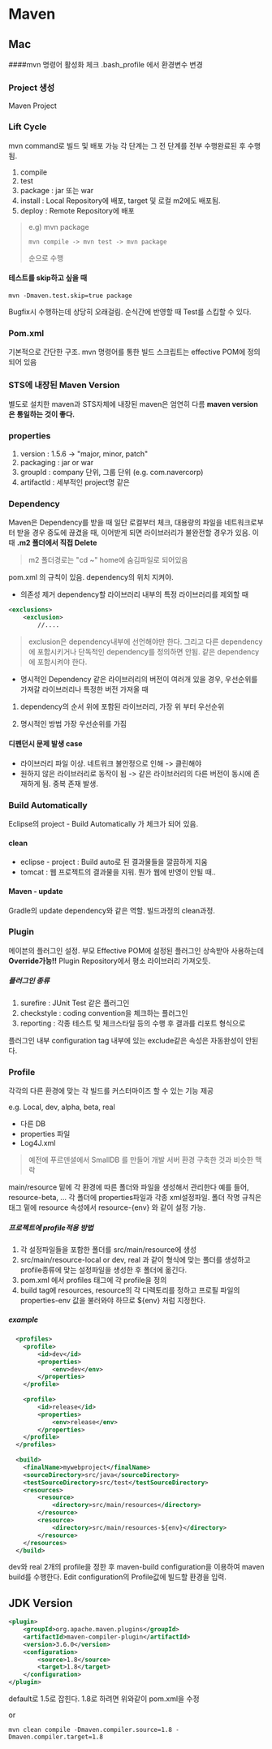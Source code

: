 # Maven

## Mac
####mvn 명령어 활성화 체크 
.bash_profile 에서 환경변수 변경

### Project 생성
Maven Project


### Lift Cycle
mvn command로 빌드 및 배포 가능
각 단계는 그 전 단계를 전부 수행완료된 후 수행됨.

1. compile
2. test
3. package : jar 또는 war
4. install : Local Repository에 배포, target 및 로컬 m2에도 배포됨.
5. deploy : Remote Repository에 배포

> e.g) mvn package
> ```maven
> mvn compile -> mvn test -> mvn package
> ```
> 
> 순으로 수행

#### 테스트를 skip하고 싶을 때
```maven
mvn -Dmaven.test.skip=true package
```
Bugfix시 수행하는데 상당히 오래걸림. 순식간에 반영할 때 Test를 스킵할 수 있다.


### Pom.xml
기본적으로 간단한 구조.
mvn 명령어를 통한 빌드 스크립트는 effective POM에 정의되어 있음

### STS에 내장된 Maven Version
별도로 설치한 maven과 STS자체에 내장된 maven은 엄연히 다름
__maven version은 통일하는 것이 좋다.__

### properties
1. version : 1.5.6 -> "major, minor, patch"
2. packaging : jar or war
3. groupId : company 단위, 그룹 단위 (e.g. com.navercorp)
4. artifactId : 세부적인 project명 같은
> 


### Dependency
Maven은 Dependency를 받을 때 일단 로컬부터 체크,
대용량의 파일을 네트워크로부터 받을 경우 중도에 끊겼을 때,
이어받게 되면 라이브러리가 불완전할 경우가 있음.
이때 __.m2 폴더에서 직접 Delete__
> m2 폴더경로는 "cd ~" 
> home에 숨김파일로 되어있음

pom.xml 의 규칙이 있음. dependency의 위치 지켜야.

* 의존성 제거
dependency할 라이브러리 내부의 특정 라이브러리를 제외할 때

```xml
<exclusions>
	<exclusion>
		//....
```
> exclusion은 dependency내부에 선언해야만 한다. 그리고 다른 dependency에 포함시키거나 단독적인 dependency를 정의하면 안됨. 같은 dependency에 포함시켜야 한다.

* 명시적인 Dependency
같은 라이브러리의 버전이 여러개 있을 경우,
우선순위를 가져갈 라이브러리나 특정한 버전 가져올 때

1. dependency의 순서
위에 포함된 라이브러리, 가장 위 부터 우선순위 

2. 명시적인 방법
가장 우선순위를 가짐


#### 디펜던시 문제 발생 case
* 라이브러리 파일 이상. 네트워크 불안정으로 인해
-> 클린해야
* 원하지 않은 라이브러리로 동작이 됨
-> 같은 라이브러리의 다른 버전이 동시에 존재하게 됨. 중복 존재 발생.

### Build Automatically
Eclipse의 project - Build Automatically 가 체크가 되어 있음. 

#### clean
* eclipse - project : Build auto로 된 결과물들을 깔끔하게 지움
* tomcat : 웹 프로젝트의 결과물을 지워. 뭔가 웹에 반영이 안될 때..

#### Maven - update
Gradle의 update dependency와 같은 역할.
빌드과정의 clean과정.

### Plugin
메이븐의 플러그인 설정. 부모 Effective POM에 설정된 플러그인 상속받아 사용하는데
__Override가능!!__
Plugin Repository에서 평소 라이브러리 가져오듯.

##### 플러그인 종류
1. surefire : JUnit Test 같은 플러그인
2. checkstyle : coding convention을 체크하는 플러그인
3. reporting : 각종 테스트 및 체크스타일 등의 수행 후 결과를 리포트 형식으로 

플러그인 내부 configuration tag 내부에 있는 exclude같은 속성은 자동완성이 안된다.


### Profile
각각의 다른 환경에 맞는 각 빌드를 커스터마이즈 할 수 있는 기능 제공

e.g. Local, dev, alpha, beta, real

* 다른 DB
* properties 파일
* Log4J.xml

> 예전에 푸르덴셜에서 SmallDB 를 만들어 개발 서버 환경 구축한 것과 비슷한 맥락

main/resource 밑에 각 환경에 따른 폴더와 파일을 생성해서 관리한다
예를 들어, resource-beta, ... 각 폴더에 properties파일과 각종 xml설정파일.
폴더 작명 규칙은 <build> 태그 밑에 resource 속성에서 resource-{env} 와 같이 설정 가능.

##### 프로젝트에 profile적용 방법
1. 각 설정파일들을 포함한 폴더를 src/main/resource에 생성
2. src/main/resource-local or dev, real 과 같이 형식에 맞는 폴더를 생성하고 profile종류에 맞는 설정파일을 생성한 후 폴더에 옮긴다.
3. pom.xml 에서 profiles 태그에 각 profile을 정의
4. build tag에 resources, resource의 각 디렉토리를 정하고 프로필 파일의 properties-env 값을 불러와야 하므로 ${env} 처럼 지정한다.

##### **example**
```xml
  <profiles>
  	<profile>
  		<id>dev</id>
  		<properties>
  			<env>dev</env>
  		</properties>
  	</profile>
  
  	<profile>
  		<id>release</id>
  		<properties>
  			<env>release</env>
  		</properties>
  	</profile>
  </profiles>
  
  <build>
  	<finalName>mywebproject</finalName>
  	<sourceDirectory>src/java</sourceDirectory>
  	<testSourceDirectory>src/test</testSourceDirectory>
  	<resources>
  		<resource>
  			<directory>src/main/resources</directory>
  		</resource>
  		<resource>
  			<directory>src/main/resources-${env}</directory>
  		</resource>
  	</resources>
  </build>
```

dev와 real 2개의 profile을 정한 후 maven-build configuration을 이용하여 maven build를 수행한다. Edit configuration의 Profile값에 빌드할 환경을 입력.


## JDK Version
```xml
<plugin>
    <groupId>org.apache.maven.plugins</groupId>
    <artifactId>maven-compiler-plugin</artifactId>
    <version>3.6.0</version>
    <configuration>
        <source>1.8</source>
        <target>1.8</target>
    </configuration>
</plugin>
```

default로 1.5로 잡힌다. 1.8로 하려면 위와같이 pom.xml을 수정

or

```
mvn clean compile -Dmaven.compiler.source=1.8 -Dmaven.compiler.target=1.8
```
